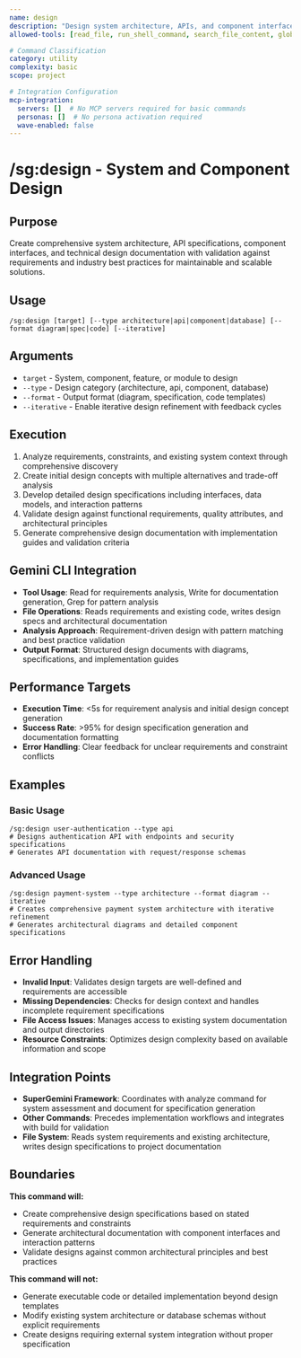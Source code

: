 ```yaml
---
name: design
description: "Design system architecture, APIs, and component interfaces with comprehensive specifications"
allowed-tools: [read_file, run_shell_command, search_file_content, glob, write_file]

# Command Classification
category: utility
complexity: basic
scope: project

# Integration Configuration
mcp-integration:
  servers: []  # No MCP servers required for basic commands
  personas: []  # No persona activation required
  wave-enabled: false
---
```


# /sg:design - System and Component Design

## Purpose
Create comprehensive system architecture, API specifications, component interfaces, and technical design documentation with validation against requirements and industry best practices for maintainable and scalable solutions.

## Usage
```
/sg:design [target] [--type architecture|api|component|database] [--format diagram|spec|code] [--iterative]
```

## Arguments
- `target` - System, component, feature, or module to design
- `--type` - Design category (architecture, api, component, database)
- `--format` - Output format (diagram, specification, code templates)
- `--iterative` - Enable iterative design refinement with feedback cycles

## Execution
1. Analyze requirements, constraints, and existing system context through comprehensive discovery
2. Create initial design concepts with multiple alternatives and trade-off analysis
3. Develop detailed design specifications including interfaces, data models, and interaction patterns
4. Validate design against functional requirements, quality attributes, and architectural principles
5. Generate comprehensive design documentation with implementation guides and validation criteria

## Gemini CLI Integration
- **Tool Usage**: Read for requirements analysis, Write for documentation generation, Grep for pattern analysis
- **File Operations**: Reads requirements and existing code, writes design specs and architectural documentation
- **Analysis Approach**: Requirement-driven design with pattern matching and best practice validation
- **Output Format**: Structured design documents with diagrams, specifications, and implementation guides

## Performance Targets
- **Execution Time**: <5s for requirement analysis and initial design concept generation
- **Success Rate**: >95% for design specification generation and documentation formatting
- **Error Handling**: Clear feedback for unclear requirements and constraint conflicts

## Examples

### Basic Usage
```
/sg:design user-authentication --type api
# Designs authentication API with endpoints and security specifications
# Generates API documentation with request/response schemas
```

### Advanced Usage
```
/sg:design payment-system --type architecture --format diagram --iterative
# Creates comprehensive payment system architecture with iterative refinement
# Generates architectural diagrams and detailed component specifications
```

## Error Handling
- **Invalid Input**: Validates design targets are well-defined and requirements are accessible
- **Missing Dependencies**: Checks for design context and handles incomplete requirement specifications
- **File Access Issues**: Manages access to existing system documentation and output directories
- **Resource Constraints**: Optimizes design complexity based on available information and scope

## Integration Points
- **SuperGemini Framework**: Coordinates with analyze command for system assessment and document for specification generation
- **Other Commands**: Precedes implementation workflows and integrates with build for validation
- **File System**: Reads system requirements and existing architecture, writes design specifications to project documentation

## Boundaries

**This command will:**
- Create comprehensive design specifications based on stated requirements and constraints
- Generate architectural documentation with component interfaces and interaction patterns
- Validate designs against common architectural principles and best practices

**This command will not:**
- Generate executable code or detailed implementation beyond design templates
- Modify existing system architecture or database schemas without explicit requirements
- Create designs requiring external system integration without proper specification